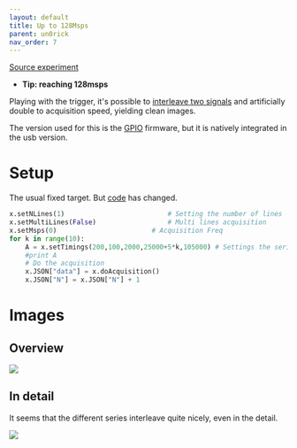 ```yaml
---
layout: default
title: Up to 128Msps
parent: un0rick
nav_order: 7
---
```



[Source experiment](https://github.com/kelu124/echomods/tree/master/matty/20180814a)

* __Tip: reaching 128msps__

Playing with the trigger, it's possible to [interleave two signals](https://github.com/kelu124/echomods/blob/master/matty/20180814a/20180814a-Server.ipynb) and artificially double to acquisition speed, yielding clean images.

The version used for this is the [GPIO](http://un0rick.cc/un0rick/rpi-setup) firmware, but it is natively integrated in the usb version.

# Setup 

The usual fixed target. But [code](https://github.com/kelu124/echomods/blob/master/matty/20180814a/20180814a-Server.ipynb) has changed.

```python
x.setNLines(1)				            # Setting the number of lines
x.setMultiLines(False)				    # Multi lines acquisition	
x.setMsps(0) 					    # Acquisition Freq
for k in range(10):
    A = x.setTimings(200,100,2000,25000+5*k,105000) # Settings the series of pulses
    #print A
    # Do the acquisition
    x.JSON["data"] = x.doAcquisition()
    x.JSON["N"] = x.JSON["N"] + 1
```

# Images

## Overview 

![](https://raw.githubusercontent.com/kelu124/echomods/master/matty/20180814a/128Msps_20180813a-9-detail.jpg)

## In detail 

It seems that the different series interleave quite nicely, even in the detail.

![](https://raw.githubusercontent.com/kelu124/echomods/master/matty/20180814a/128Msps_20180813a-9-fft.jpg)
